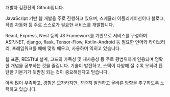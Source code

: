 개발자 김환진의 Github입니다.

JavaScript 기반 웹 개발을 주로 진행하고 있으며, 스케쥴러 어플리케이션이나 블로그, 작업 자동화 등 주로 스스로가 필요한 서비스를 개발합니다.

React, Express, Nest 등의 JS Framework를 기반으로 서비스를 구성하며 ASP.NET, django, flask, Tensor-Flow, Kotlin-Android 등 필요한 언어와 라이브러리, 프레임워크를 때에 맞춰 배우고, 사용하며 익히고 있습니다.

웹 표준, RESTful 설계, 코드의 가독성 및 재사용성 등 주로 광범위하게 인용되며 명확한 개념을 공부하는 것을 즐깁니다. 기술이 발전하고, 스택이 다양해 질 수록 오히려 탄탄한 기본기가 뒷받침 되는 것이 중요해진다고 믿습니다.

아직 많이 부족하고, 경험은 모자라지만. 꾸준히 발전하고 올바른 방향을 추구하도록 노력하고 있습니다.
